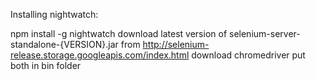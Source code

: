 Installing nightwatch:

npm install -g nightwatch
download latest version of selenium-server-standalone-{VERSION}.jar from http://selenium-release.storage.googleapis.com/index.html
download chromedriver
put both in bin folder
